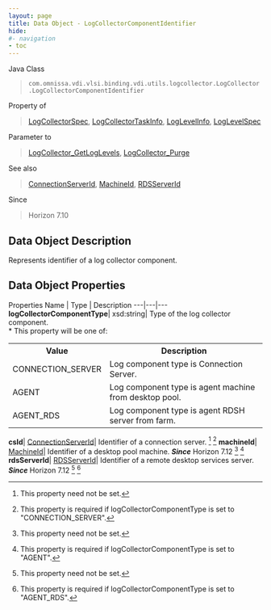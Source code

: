 ```yaml
---
layout: page
title: Data Object - LogCollectorComponentIdentifier
hide:
#- navigation
- toc
---
```






Java Class
> `com.omnissa.vdi.vlsi.binding.vdi.utils.logcollector.LogCollector.LogCollectorComponentIdentifier`

Property of
> [LogCollectorSpec](vdi.utils.logcollector.LogCollector.LogCollectorSpec.md#field_detail), [LogCollectorTaskInfo](vdi.utils.logcollector.LogCollector.LogCollectorTaskInfo.md#field_detail), [LogLevelInfo](vdi.utils.logcollector.LogCollector.LogLevelInfo.md#field_detail), [LogLevelSpec](vdi.utils.logcollector.LogCollector.LogLevelSpec.md#field_detail)

Parameter to
> [LogCollector_GetLogLevels](vdi.utils.logcollector.LogCollector.md#getLogLevels), [LogCollector_Purge](vdi.utils.logcollector.LogCollector.md#purge)

See also
> [ConnectionServerId](vdi.entity.ConnectionServerId.md), [MachineId](vdi.entity.MachineId.md), [RDSServerId](vdi.entity.RDSServerId.md)

Since
> Horizon 7.10


## Data Object Description

Represents identifier of a log collector component.

## Data Object Properties
Properties
Name |  Type |  Description
---|---|---
**logCollectorComponentType**|  xsd:string|  Type of the log collector component. <br>* This property will be one of:<br><table><tr><th>Value</th><th>Description</th></tr><tr><td>CONNECTION_SERVER</td><td>Log component type is Connection Server.</td></tr><tr><td>AGENT</td><td>Log component type is agent machine from desktop pool.</td></tr><tr><td>AGENT_RDS</td><td>Log component type is agent RDSH server from farm.</td></tr></table>
**csId**| [ConnectionServerId](vdi.entity.ConnectionServerId.md)|  Identifier of a connection server. [^1] [^154]
**machineId**| [MachineId](vdi.entity.MachineId.md)|  Identifier of a desktop pool machine.  **_Since_** Horizon 7.12 [^1] [^202]
**rdsServerId**| [RDSServerId](vdi.entity.RDSServerId.md)|  Identifier of a remote desktop services server.  **_Since_** Horizon 7.12 [^1] [^156]
 


 


[^1]: This property need not be set.
[^154]: This property is required if logCollectorComponentType is set to "CONNECTION_SERVER".
[^156]: This property is required if logCollectorComponentType is set to "AGENT_RDS".
[^202]: This property is required if logCollectorComponentType is set to "AGENT".